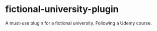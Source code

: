 # fictional-university-plugin
A must-use plugin for a fictional university. Following a Udemy course.
